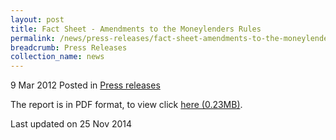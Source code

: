 ```yaml
---
layout: post
title: Fact Sheet - Amendments to the Moneylenders Rules
permalink: /news/press-releases/fact-sheet-amendments-to-the-moneylenders-rules
breadcrumb: Press Releases
collection_name: news
---
```


9 Mar 2012 Posted in [Press releases](/news/press-releases)


The report is in PDF format, to view click [here (0.23MB)](/files/news/press-releases/2012/03/linkclick505b.pdf).

<p class="right-side-updated">Last updated on 25 Nov 2014</p>
